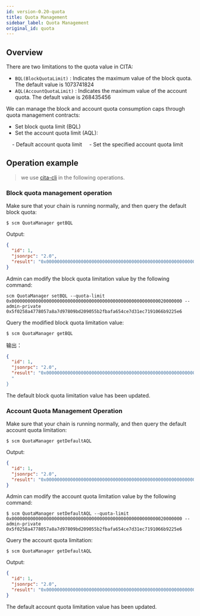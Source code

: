 ```yaml
---
id: version-0.20-quota
title: Quota Management
sidebar_label: Quota Management
original_id: quota
---
```


## Overview

There are two limitations to the quota value in CITA:
* `BQL(BlockQuotaLimit)` : Indicates the maximum value of the block quota. The default value is 1073741824
* `AQL(AccountQuotaLimit)` : Indicates the maximum value of the account quota. The default value is 268435456

We can manage the block and account quota consumption caps through quota management contracts:

* Set block quota limit (BQL)
* Set the account quota limit (AQL):

    - Default account quota limit
    - Set the specified account quota limit

## Operation example

> we use [cita-cli](https://github.com/cryptape/cita-cli) in the following operations.

### Block quota management operation

Make sure that your chain is running normally, and then query the default block quota:

```shell
$ scm QuotaManager getBQL
```

Output:

```json
{
  "id": 1,
  "jsonrpc": "2.0",
  "result": "0x0000000000000000000000000000000000000000000000000000000040000000"
}
```

Admin can modify the block quota limitation value by the following command:

```shell
scm QuotaManager setBQL --quota-limit 0x0000000000000000000000000000000000000000000000000000000020000000 --admin-private 0x5f0258a4778057a8a7d97809bd209055b2fbafa654ce7d31ec7191066b9225e6
```

Query the modified block quota limitation value:

```shell
$ scm QuotaManager getBQL
```

输出：
```json
{
  "id": 1,
  "jsonrpc": "2.0",
  "result": "0x0000000000000000000000000000000000000000000000000000000020000000"
  "
}
```
The default block quota limitation value has been updated.

### Account Quota Management Operation

Make sure that your chain is running normally, and then query the default account quota limitation:

```shell
$ scm QuotaManager getDefaultAQL
```

Output:

```json
{
  "id": 1,
  "jsonrpc": "2.0",
  "result": "0x0000000000000000000000000000000000000000000000000000000010000000"
}
```

Admin can modify the account quota limitation value by the following command:

```shell
$ scm QuotaManager setDefaultAQL --quota-limit 0x0000000000000000000000000000000000000000000000000000000020000000 --admin-private 0x5f0258a4778057a8a7d97809bd209055b2fbafa654ce7d31ec7191066b9225e6
```

Query the account quota limitation:

```shell
$ scm QuotaManager getDefaultAQL
```

Output:

```json
{
  "id": 1,
  "jsonrpc": "2.0",
  "result": "0x0000000000000000000000000000000000000000000000000000000020000000"
}
```

The default account quota limitation value has been updated.
